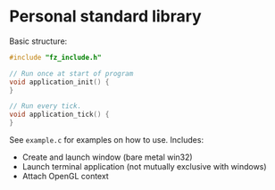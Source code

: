 
# Personal standard library

Basic structure:

```c
#include "fz_include.h"

// Run once at start of program
void application_init() {
}

// Run every tick.
void application_tick() {
}

```

See `example.c` for examples on how to use. Includes:
  - Create and launch window (bare metal win32)
  - Launch terminal application (not mutually exclusive with windows)
  - Attach OpenGL context
